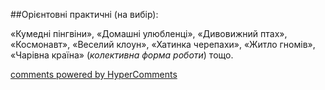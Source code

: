<div id="hypercomments_widget" class="js-hypercomments-widget invisible"></div>

##Орієнтовні практичні (на вибір):

«Кумедні пінгвіни», «Домашні улюбленці», «Дивовижний птах», «Космонавт», «Веселий клоун», «Хатинка черепахи», «Житло гномів», «Чарівна країна» (*колективна форма роботи*) тощо.


<div class="js-hypercomments-container">
    <a href="http://hypercomments.com" class="hc-link" title="comments widget">comments powered by HyperComments</a>
</div>